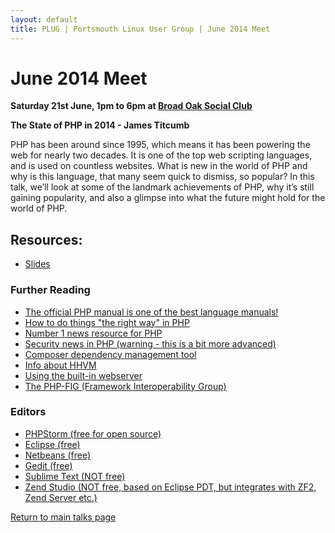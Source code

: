 ```yaml
---
layout: default
title: PLUG | Portsmouth Linux User Group | June 2014 Meet
---
```

<div>
	<h1>June 2014 Meet</h1>
	<p><b>Saturday 21st June, 1pm to 6pm at <a href="../venue.html">Broad Oak Social Club</a></b></p>
	<p><b class="blue">The State of PHP in 2014</b><b> - James Titcumb</b></p>
	<p> PHP has been around since 1995, which means it has been powering the web for nearly two decades. It is one of the top web
	scripting languages, and is used on countless websites. What is new in the world of PHP and why is this language, that many
	seem quick to dismiss, so popular? In this talk, we’ll look at some of the landmark achievements of PHP, why it’s still gaining
	popularity, and also a glimpse into what the future might hold for the world of PHP.</p>
	<h2>Resources:</h2>
	<ul class="talks">
		<li><a href="http://www.slideshare.net/asgrim1/the-state-of-php-2014-portsmouth-linux-user-group-6th-june-2014">Slides</a></li>
	</ul>
	<h3>Further Reading</h3>
	<ul class="talks">
		<li><a href="http://www.php.net/">The official PHP manual is one of the best language manuals!</a></li>
		<li><a href="http://www.phptherightway.com/">How to do things "the right way" in PHP</a></li>
		<li><a href="http://phpdeveloper.org/">Number 1 news resource for PHP</a></li>
		<li><a href="http://securingphp.com/">Security news in PHP (warning - this is a bit more advanced)</a></li>
		<li><a href="https://getcomposer.org/">Composer dependency management tool</a></li>
		<li><a href="http://hhvm.com/">Info about HHVM</a></li>
		<li><a href="http://www.php.net//manual/en/features.commandline.webserver.php">Using the built-in webserver</a></li>
		<li><a href="http://www.php-fig.org/">The PHP-FIG (Framework Interoperability Group)</a></li>
	</ul>
	<h3>Editors</h3>
	<ul class="talks">
		<li><a href="http://www.jetbrains.com/phpstorm/">PHPStorm (free for open source)</a></li>
		<li><a href="http://projects.eclipse.org/projects/tools.pdt">Eclipse (free)</a></li>
		<li><a href="https://netbeans.org/">Netbeans (free)</a></li>
		<li><a href="https://wiki.gnome.org/Apps/Gedit">Gedit (free)</a></li>
		<li><a href="http://www.sublimetext.com/">Sublime Text (NOT free)</a></li>
		<li><a href="http://www.zend.com/en/products/studio">
				Zend Studio (NOT free, based on Eclipse PDT, but integrates with ZF2, Zend Server etc.)</a></li>
	</ul>
	<p class="right"><a href="/talks/">Return to main talks page</a></p>
</div>
